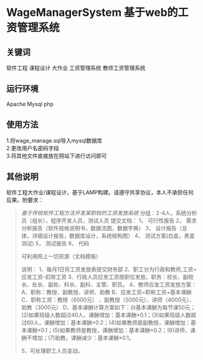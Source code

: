 # WageManagerSystem 基于web的工资管理系统 #
## 关键词 ##
软件工程 课程设计 大作业 工资管理系统 教师工资管理系统

## 运行环境 ##
Apache Mysql php

## 使用方法 ##
1.将wage_manage.sql导入mysql数据库  
2.更改用户名密码字段  
3.将其他文件直接放在网站下进行访问即可

## 其他说明 ##
软件工程大作业/课程设计，基于LAMP构建。请遵守共享协议，本人不承担任何后果。附要求：

>*基于传统软件工程方法开发某职校的工资发放系统*
>分组：2-4人，系统分析员（组长），程序开发人员，测试人员
提交文档：
1，	可行性报告
2，	需求分析报告（软件规格说明书，数据流图，数据字典）
3，	设计报告（总体，详细设计报告，数据库设计，系统结构图）
4，	测试方案(白盒，黑盒测试)
5，	测试报告
6，	代码
>
>可利用网上一切资源（文档模板）
>
>说明：
>1、每月1日将工资发放表提交财务部
       2、职工分为行政和教师,工资=应发工资-扣除工资
		3、行政人员应发工资按职位发放，职务：校长、副校长、处长、副处、科长、副科、主管、职员。
		4、教师应发工资发放方案：
          A、职称：教授、副教授、讲师、助教
      	 B、应发工资=职称工资+基本课酬
          C、职称工资：教授（6000元） 、副教授（5000元）、讲师（4000元）、助教（3000元）
D、基本课酬计算方案如下：(l)基本课酬为每节课50元；(2)如果班级人数超过40人，课酬增加：基本课酬×0.1；(3)如果班级人数超过60人，课酬增加：基本课酬×0.2；(4)如果教师是副教授，课酬增加：基本课酬×0.1；(5)如果教师是教授，课酬增加：基本课酬×0.2；(6)讲师，课酬不增加；(7)助教，课酬减少：基本课酬×0.1。
>
>5、可处理职工人员变动。

